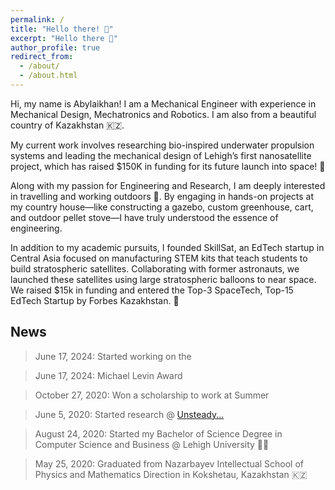 ```yaml
---
permalink: /
title: "Hello there! 👋"
excerpt: "Hello there 👋"
author_profile: true
redirect_from: 
  - /about/
  - /about.html
---
```


Hi, my name is Abylaikhan! I am a Mechanical Engineer with experience in Mechanical Design, Mechatronics and Robotics. I am also from a beautiful country of Kazakhstan 🇰🇿.

My current work involves researching bio-inspired underwater propulsion systems and leading the mechanical design of Lehigh’s first nanosatellite project, which has raised $150K in funding for its future launch into space! 🚀

Along with my passion for Engineering and Research, I am deeply interested in travelling and working outdoors 🌿. By engaging in hands-on projects at my country house—like constructing a gazebo, custom greenhouse, cart, and outdoor pellet stove—I have truly understood the essence of engineering.

In addition to my academic pursuits, I founded SkillSat, an EdTech startup in Central Asia focused on manufacturing STEM kits that teach students to build stratospheric satellites. Collaborating with former astronauts, we launched these satellites using large stratospheric balloons to near space. We raised $15k in funding and entered the Top-3 SpaceTech, Top-15 EdTech Startup by Forbes Kazakhstan. 🚀

## News

> June 17, 2024: Started working on the 

> June 17, 2024: Michael Levin Award

> October 27, 2020: Won a scholarship to work at Summer

> June 5, 2020: Started research @ [Unsteady...](https://m3-learning.com/)

> August 24, 2020: Started my Bachelor of Science Degree in Computer Science and Business @ Lehigh University 👨‍💻

> May 25, 2020: Graduated from Nazarbayev Intellectual School of Physics and Mathematics Direction in Kokshetau, Kazakhstan 🇰🇿 
